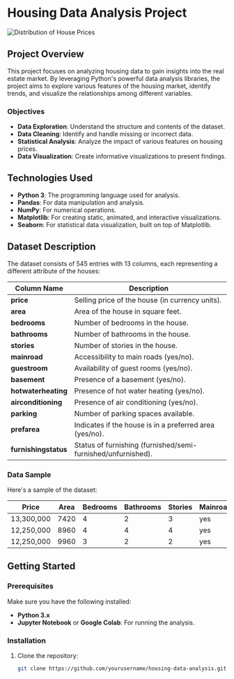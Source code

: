 # Housing Data Analysis Project

![Distribution of House Prices]([house_price_distribution.png](https://github.com/FerasAlsahsh/Housing-data-analysis/blob/main/Housing.png))


## Project Overview

This project focuses on analyzing housing data to gain insights into the real estate market. By leveraging Python's powerful data analysis libraries, the project aims to explore various features of the housing market, identify trends, and visualize the relationships among different variables. 

### Objectives
- **Data Exploration**: Understand the structure and contents of the dataset.
- **Data Cleaning**: Identify and handle missing or incorrect data.
- **Statistical Analysis**: Analyze the impact of various features on housing prices.
- **Data Visualization**: Create informative visualizations to present findings.

## Technologies Used
- **Python 3**: The programming language used for analysis.
- **Pandas**: For data manipulation and analysis.
- **NumPy**: For numerical operations.
- **Matplotlib**: For creating static, animated, and interactive visualizations.
- **Seaborn**: For statistical data visualization, built on top of Matplotlib.

## Dataset Description

The dataset consists of 545 entries with 13 columns, each representing a different attribute of the houses:

| Column Name          | Description                                                |
|----------------------|------------------------------------------------------------|
| **price**            | Selling price of the house (in currency units).           |
| **area**             | Area of the house in square feet.                          |
| **bedrooms**         | Number of bedrooms in the house.                           |
| **bathrooms**        | Number of bathrooms in the house.                          |
| **stories**          | Number of stories in the house.                            |
| **mainroad**         | Accessibility to main roads (yes/no).                      |
| **guestroom**        | Availability of guest rooms (yes/no).                      |
| **basement**         | Presence of a basement (yes/no).                           |
| **hotwaterheating**  | Presence of hot water heating (yes/no).                    |
| **airconditioning**  | Presence of air conditioning (yes/no).                     |
| **parking**          | Number of parking spaces available.                        |
| **prefarea**         | Indicates if the house is in a preferred area (yes/no).   |
| **furnishingstatus** | Status of furnishing (furnished/semi-furnished/unfurnished).|

### Data Sample
Here's a sample of the dataset:

| Price      | Area | Bedrooms | Bathrooms | Stories | Mainroad | Guestroom | Basement | Hotwaterheating | Airconditioning | Parking | Prefarea | Furnishingstatus |
|------------|------|----------|-----------|---------|----------|-----------|----------|------------------|------------------|---------|----------|------------------|
| 13,300,000 | 7420 | 4        | 2         | 3       | yes      | no        | no       | no               | yes              | 2       | yes      | furnished        |
| 12,250,000 | 8960 | 4        | 4         | 4       | yes      | no        | no       | no               | yes              | 3       | no       | furnished        |
| 12,250,000 | 9960 | 3        | 2         | 2       | yes      | no        | yes      | no               | no               | 2       | yes      | semi-furnished    |

## Getting Started

### Prerequisites
Make sure you have the following installed:
- **Python 3.x**
- **Jupyter Notebook** or **Google Colab**: For running the analysis.

### Installation
1. Clone the repository:
   ```bash
   git clone https://github.com/yourusername/housing-data-analysis.git
